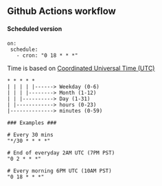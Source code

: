 ## Github Actions workflow

#### Scheduled version

```
on:
 schedule:
   - cron: "0 18 * * *"
```

Time is based on [Coordinated Universal Time (UTC)](https://en.wikipedia.org/wiki/Coordinated_Universal_Time)

```
* * * * *
| | | | |------> Weekday (0-6)
| | | |--------> Month (1-12)
| | |----------> Day (1-31)
| |------------> hours (0-23)
|--------------> minutes (0-59)

### Examples ###

# Every 30 mins
"*/30 * * * *"

# End of everyday 2AM UTC (7PM PST)
"0 2 * * *"

# Every morning 6PM UTC (10AM PST)
"0 18 * * *"
```
